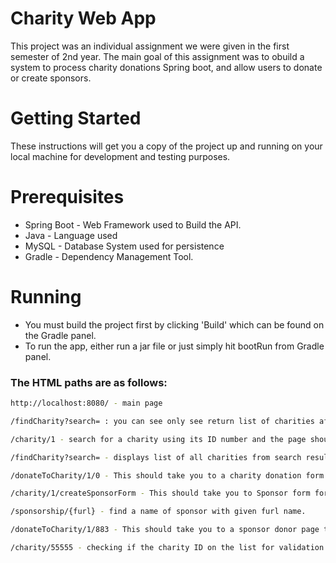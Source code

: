 # Charity Web App
This project was an individual assignment we were given in the first semester of 2nd year. The main goal of this assignment was to obuild a system to process charity donations Spring boot, and allow users to donate or create sponsors. 

# Getting Started
These instructions will get you a copy of the project up and running on your local machine for development and testing purposes.

# Prerequisites
* Spring Boot - Web Framework used to Build the API.
* Java - Language used
* MySQL - Database System used for persistence
* Gradle - Dependency Management Tool.

# Running    
- You must build the project first by clicking 'Build' which can be found on the Gradle panel.
- To run the app, either run a jar file or just simply hit bootRun from Gradle panel.


### The HTML paths are as follows:

```sh
http://localhost:8080/ - main page

/findCharity?search= : you can see only see return list of charities after hitting a search button.

/charity/1 - search for a charity using its ID number and the page should contain Charity name, top 5 sponsor, recent sponsors.

/findCharity?search= - displays list of all charities from search result

/donateToCharity/1/0 - This should take you to a charity donation form for NSPCC

/charity/1/createSponsorForm - This should take you to Sponsor form for NSPCC Charity

/sponsorship/{furl} - find a name of sponsor with given furl name.

/donateToCharity/1/883 - This should take you to a sponsor donor page to donate for Rhonda Elphey

/charity/55555 - checking if the charity ID on the list for validation and this should return and display error 404 messages.

```


